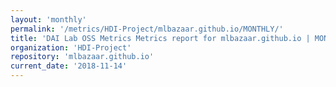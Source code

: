 ```yaml
---
layout: 'monthly'
permalink: '/metrics/HDI-Project/mlbazaar.github.io/MONTHLY/'
title: 'DAI Lab OSS Metrics Metrics report for mlbazaar.github.io | MONTHLY-REPORT-2018-11-14'
organization: 'HDI-Project'
repository: 'mlbazaar.github.io'
current_date: '2018-11-14'
---
```

